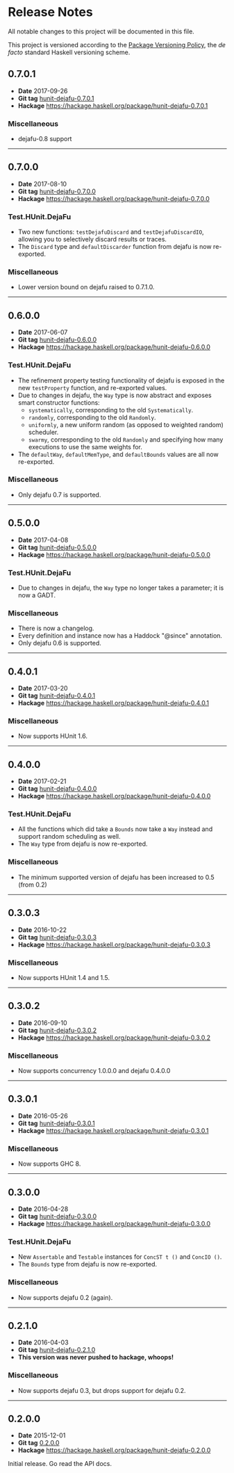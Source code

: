 Release Notes
=============

All notable changes to this project will be documented in this file.

This project is versioned according to the [Package Versioning Policy](https://pvp.haskell.org), the
*de facto* standard Haskell versioning scheme.


0.7.0.1
-------

- **Date**    2017-09-26
- **Git tag** [hunit-dejafu-0.7.0.1][]
- **Hackage** https://hackage.haskell.org/package/hunit-dejafu-0.7.0.1

### Miscellaneous

- dejafu-0.8 support

[hunit-dejafu-0.7.0.1]: https://github.com/barrucadu/dejafu/releases/tag/hunit-dejafu-0.7.0.1


---------------------------------------------------------------------------------------------------


0.7.0.0
-------

- **Date**    2017-08-10
- **Git tag** [hunit-dejafu-0.7.0.0][]
- **Hackage** https://hackage.haskell.org/package/hunit-dejafu-0.7.0.0

### Test.HUnit.DejaFu

- Two new functions: `testDejafuDiscard` and `testDejafuDiscardIO`, allowing you to selectively
  discard results or traces.
- The `Discard` type and `defaultDiscarder` function from dejafu is now re-exported.

### Miscellaneous

- Lower version bound on dejafu raised to 0.7.1.0.

[hunit-dejafu-0.7.0.0]: https://github.com/barrucadu/dejafu/releases/tag/hunit-dejafu-0.7.0.0


---------------------------------------------------------------------------------------------------


0.6.0.0
-------

- **Date**    2017-06-07
- **Git tag** [hunit-dejafu-0.6.0.0][]
- **Hackage** https://hackage.haskell.org/package/hunit-dejafu-0.6.0.0

### Test.HUnit.DejaFu

- The refinement property testing functionality of dejafu is exposed in the new `testProperty`
  function, and re-exported values.
- Due to changes in dejafu, the `Way` type is now abstract and exposes smart constructor functions:
    - `systematically`, corresponding to the old `Systematically`.
    - `randomly`, corresponding to the old `Randomly`.
    - `uniformly`, a new uniform random (as opposed to weighted random) scheduler.
    - `swarmy`, corresponding to the old `Randomly` and specifying how many executions to use the
      same weights for.
- The `defaultWay`, `defaultMemType`, and `defaultBounds` values are all now re-exported.

### Miscellaneous

- Only dejafu 0.7 is supported.

[hunit-dejafu-0.6.0.0]: https://github.com/barrucadu/dejafu/releases/tag/hunit-dejafu-0.6.0.0


---------------------------------------------------------------------------------------------------


0.5.0.0
-------

- **Date**    2017-04-08
- **Git tag** [hunit-dejafu-0.5.0.0][]
- **Hackage** https://hackage.haskell.org/package/hunit-dejafu-0.5.0.0

### Test.HUnit.DejaFu

- Due to changes in dejafu, the `Way` type no longer takes a parameter; it is now a GADT.

### Miscellaneous

- There is now a changelog.
- Every definition and instance now has a Haddock "@since" annotation.
- Only dejafu 0.6 is supported.

[hunit-dejafu-0.5.0.0]: https://github.com/barrucadu/dejafu/releases/tag/hunit-dejafu-0.5.0.0


---------------------------------------------------------------------------------------------------


0.4.0.1
-------

- **Date**    2017-03-20
- **Git tag** [hunit-dejafu-0.4.0.1][]
- **Hackage** https://hackage.haskell.org/package/hunit-dejafu-0.4.0.1

### Miscellaneous

- Now supports HUnit 1.6.

[hunit-dejafu-0.4.0.1]: https://github.com/barrucadu/dejafu/releases/tag/hunit-dejafu-0.4.0.1


---------------------------------------------------------------------------------------------------


0.4.0.0
-------

- **Date**    2017-02-21
- **Git tag** [hunit-dejafu-0.4.0.0][]
- **Hackage** https://hackage.haskell.org/package/hunit-dejafu-0.4.0.0

### Test.HUnit.DejaFu

- All the functions which did take a `Bounds` now take a `Way` instead and support random scheduling
  as well.
- The `Way` type from dejafu is now re-exported.

### Miscellaneous

- The minimum supported version of dejafu has been increased to 0.5 (from 0.2)

[hunit-dejafu-0.4.0.0]: https://github.com/barrucadu/dejafu/releases/tag/hunit-dejafu-0.4.0.0


---------------------------------------------------------------------------------------------------


0.3.0.3
-------

- **Date**    2016-10-22
- **Git tag** [hunit-dejafu-0.3.0.3][]
- **Hackage** https://hackage.haskell.org/package/hunit-dejafu-0.3.0.3

### Miscellaneous

- Now supports HUnit 1.4 and 1.5.

[hunit-dejafu-0.3.0.3]: https://github.com/barrucadu/dejafu/releases/tag/hunit-dejafu-0.3.0.3


---------------------------------------------------------------------------------------------------


0.3.0.2
-------

- **Date**    2016-09-10
- **Git tag** [hunit-dejafu-0.3.0.2][]
- **Hackage** https://hackage.haskell.org/package/hunit-dejafu-0.3.0.2

### Miscellaneous

- Now supports concurrency 1.0.0.0 and dejafu 0.4.0.0

[hunit-dejafu-0.3.0.2]: https://github.com/barrucadu/dejafu/releases/tag/hunit-dejafu-0.3.0.2


---------------------------------------------------------------------------------------------------


0.3.0.1
-------

- **Date**    2016-05-26
- **Git tag** [hunit-dejafu-0.3.0.1][]
- **Hackage** https://hackage.haskell.org/package/hunit-dejafu-0.3.0.1

### Miscellaneous

- Now supports GHC 8.

[hunit-dejafu-0.3.0.1]: https://github.com/barrucadu/dejafu/releases/tag/hunit-dejafu-0.3.0.1


---------------------------------------------------------------------------------------------------


0.3.0.0
-------

- **Date**    2016-04-28
- **Git tag** [hunit-dejafu-0.3.0.0][]
- **Hackage** https://hackage.haskell.org/package/hunit-dejafu-0.3.0.0

### Test.HUnit.DejaFu

- New `Assertable` and `Testable` instances for `ConcST t ()` and `ConcIO ()`.
- The `Bounds` type from dejafu is now re-exported.

### Miscellaneous

- Now supports dejafu 0.2 (again).

[hunit-dejafu-0.3.0.0]: https://github.com/barrucadu/dejafu/releases/tag/hunit-dejafu-0.3.0.0


---------------------------------------------------------------------------------------------------


0.2.1.0
-------

- **Date**    2016-04-03
- **Git tag** [hunit-dejafu-0.2.1.0][]
- **This version was never pushed to hackage, whoops!**

### Miscellaneous

- Now supports dejafu 0.3, but drops support for dejafu 0.2.

[hunit-dejafu-0.2.1.0]: https://github.com/barrucadu/dejafu/releases/tag/hunit-dejafu-0.2.1.0


---------------------------------------------------------------------------------------------------


0.2.0.0
-------

- **Date**    2015-12-01
- **Git tag** [0.2.0.0][]
- **Hackage** https://hackage.haskell.org/package/hunit-dejafu-0.2.0.0

Initial release. Go read the API docs.

[0.2.0.0]: https://github.com/barrucadu/dejafu/releases/tag/0.2.0.0
